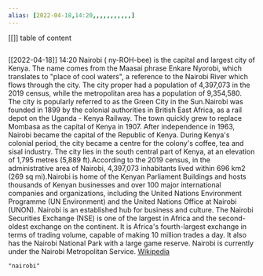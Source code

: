 ```yaml
---
alias: [2022-04-18,14:20,,,,,,,,,,,]
---
```

[[]]
table of content
```toc
```

[[2022-04-18]] 14:20
Nairobi ( ny-ROH-bee) is the capital and largest city of Kenya. The name comes from the Maasai phrase Enkare Nyorobi, which translates to "place of cool waters", a reference to the Nairobi River which flows through the city. The city proper had a population of 4,397,073 in the 2019 census, while the metropolitan area has a population of 9,354,580. The city is popularly referred to as the Green City in the Sun.Nairobi was founded in 1899 by the colonial authorities in British East Africa, as a rail depot on the Uganda - Kenya Railway. The town quickly grew to replace Mombasa as the capital of Kenya in 1907. After independence in 1963, Nairobi became the capital of the Republic of Kenya. During Kenya's colonial period, the city became a centre for the colony's coffee, tea and sisal industry. The city lies in the south central part of Kenya, at an elevation of 1,795 metres (5,889 ft).According to the 2019 census, in the administrative area of Nairobi, 4,397,073 inhabitants lived within 696 km2 (269 sq mi).Nairobi is home of the Kenyan Parliament Buildings and hosts thousands of Kenyan businesses and over 100 major international companies and organizations, including the United Nations Environment Programme (UN Environment) and the United Nations Office at Nairobi (UNON). Nairobi is an established hub for business and culture. The Nairobi Securities Exchange (NSE) is one of the largest in Africa and the second-oldest exchange on the continent. It is Africa's fourth-largest exchange in terms of trading volume, capable of making 10 million trades a day. It also has the Nairobi National Park with a large game reserve. Nairobi is currently under the Nairobi Metropolitan Service.
[Wikipedia](https://en.wikipedia.org/wiki/Nairobi)
```query
"nairobi"
```